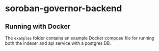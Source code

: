 # soroban-governor-backend

## Running with Docker

The `examples` folder contains an example Docker compose file for running both the indexer and api service with a postgres DB.
